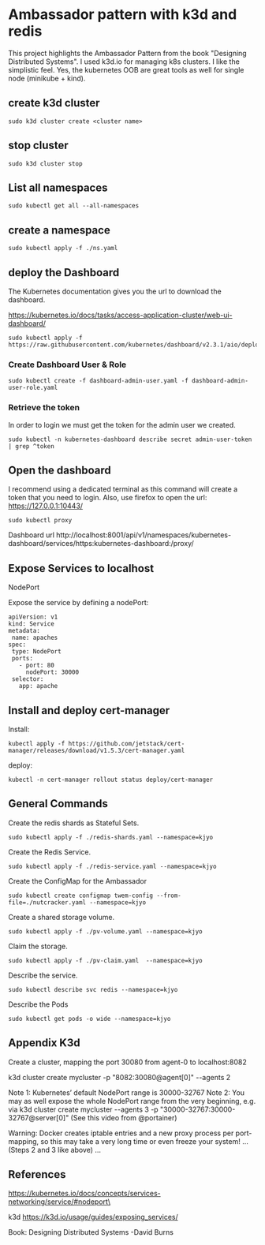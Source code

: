 # Ambassador pattern with k3d and redis #
This project highlights the Ambassador Pattern from the book "Designing Distributed Systems".  I used k3d.io for managing k8s clusters. I like the simplistic feel. Yes, the kubernetes OOB are great tools as well for single node (minikube + kind).

## create k3d cluster
```
sudo k3d cluster create <cluster name>
```
## stop cluster
```
sudo k3d cluster stop
```

## List all namespaces
```
sudo kubectl get all --all-namespaces
```

## create a namespace
```
sudo kubectl apply -f ./ns.yaml
```

## deploy the Dashboard
The Kubernetes documentation gives you the url to download the dashboard.

https://kubernetes.io/docs/tasks/access-application-cluster/web-ui-dashboard/

```
sudo kubectl apply -f https://raw.githubusercontent.com/kubernetes/dashboard/v2.3.1/aio/deploy/recommended.yaml
```
### Create Dashboard User & Role ###
```
sudo kubectl create -f dashboard-admin-user.yaml -f dashboard-admin-user-role.yaml
```
### Retrieve the token ###
In order to login we must get the token for the admin user we created.
```
sudo kubectl -n kubernetes-dashboard describe secret admin-user-token | grep ^token
```
## Open the dashboard
I recommend using a dedicated terminal as this command will create a token that
you need to login.  Also, use firefox to open the url: https://127.0.0.1:10443/
```
sudo kubectl proxy
```
Dashboard url
http://localhost:8001/api/v1/namespaces/kubernetes-dashboard/services/https:kubernetes-dashboard:/proxy/

## Expose Services to localhost
NodePort

Expose the service by defining a nodePort:
```
apiVersion: v1
kind: Service
metadata:
 name: apaches
spec:
 type: NodePort
 ports:
   - port: 80
     nodePort: 30000
 selector:
   app: apache
```
## Install and deploy cert-manager
Install:
```
kubectl apply -f https://github.com/jetstack/cert-manager/releases/download/v1.5.3/cert-manager.yaml
```

deploy:
```
kubectl -n cert-manager rollout status deploy/cert-manager
```
## General Commands
Create the redis shards as Stateful Sets.  
```
sudo kubectl apply -f ./redis-shards.yaml --namespace=kjyo
```
Create the Redis Service.
```
sudo kubectl apply -f ./redis-service.yaml --namespace=kjyo
```
Create the ConfigMap for the Ambassador
```
sudo kubectl create configmap twem-config --from-file=./nutcracker.yaml --namespace=kjyo
```
Create a shared storage volume.
```
sudo kubectl apply -f ./pv-volume.yaml --namespace=kjyo
```
Claim the storage.
```
sudo kubectl apply -f ./pv-claim.yaml  --namespace=kjyo
```
Describe the service.
```
sudo kubectl describe svc redis --namespace=kjyo
```
Describe the Pods
```
sudo kubectl get pods -o wide --namespace=kjyo

```
## Appendix K3d ##
Create a cluster, mapping the port 30080 from agent-0 to localhost:8082

k3d cluster create mycluster -p "8082:30080@agent[0]" --agents 2

Note 1: Kubernetes’ default NodePort range is 30000-32767
Note 2: You may as well expose the whole NodePort range from the very beginning, e.g. via k3d cluster create mycluster --agents 3 -p "30000-32767:30000-32767@server[0]" (See this video from @portainer)

Warning: Docker creates iptable entries and a new proxy process per port-mapping, so this may take a very long time or even freeze your system!
… (Steps 2 and 3 like above) …

## References
https://kubernetes.io/docs/concepts/services-networking/service/#nodeport\

k3d https://k3d.io/usage/guides/exposing_services/



Book:
Designing Distributed Systems -David Burns
